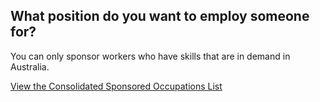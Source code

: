 ## What position do you want to employ someone for?

You can only sponsor workers who have skills that are in demand in Australia.

[View the Consolidated Sponsored Occupations List](#)
